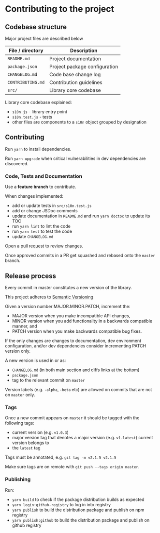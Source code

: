 # Contributing to the project

## Codebase structure

Major project files are described below

| File / directory  | Description                   |
| ----------------- | ----------------------------- |
| `README.md`       | Project documentation         |
| `package.json`    | Project package configuration |
| `CHANGELOG.md`    | Code base change log          |
| `CONTRIBUTING.md` | Contribution guidelines       |
| `src/`            | Library core codebase         |

Library core codebase explained:

- `s10n.js` - library entry point
- `s10n.test.js` - tests
- other files are components to a `s10n` object
  grouped by designation

## Contributing

Run `yarn` to install dependencies.

Run `yarn upgrade` when critical vulnerabilities
in dev dependencies are discovered.

### Code, Tests and Documentation

Use a **feature branch** to contribute.

When changes implemented:

- add or update tests in `src/s10n.test.js`
- add or change JSDoc comments
- update documentation in `README.md`
  and run `yarn doctoc` to update its TOC
- run `yarn lint` to lint the code
- run `yarn test` to test the code
- update `CHANGELOG.md`

Open a pull request to review changes.

Once approved commits in a PR get squashed and
rebased onto the `master` branch.

## Release process

Every commit in master constitutes a new version of the library.

This project adheres to
[Semantic Versioning](http://semver.org/spec/v2.0.0.html)

Given a version number MAJOR.MINOR.PATCH, increment the:

- MAJOR version when you make incompatible API changes,
- MINOR version when you add functionality in a backwards compatible manner, and
- PATCH version when you make backwards compatible bug fixes.

If the only changes are changes to documentation,
dev environment configuration, and/or dev dependencies
consider incrementing PATCH version only.

A new version is used in or as:

- `CHANGELOG.md` (in both main section and diffs links at the bottom)
- `package.json`
- tag to the relevant commit on `master`

Version labels (e.g. `-alpha`, `-beta` etc) are allowed
on commits that are not on `master` only.

### Tags

Once a new commit appears on `master` it should be tagged
with the following tags:

- current version (e.g. `v1.0.3`)
- major version tag that denotes a major version (e.g. `v1-latest`)
  current version belongs to
- the `latest` tag

Tags must be annotated, e.g. `git tag -m v2.1.5 v2.1.5`

Make sure tags are on remote with `git push --tags origin master`.

### Publishing

Run:

- `yarn build` to check if the package distribution builds as expected
- `yarn login:github-registry` to log in into registry
- `yarn publish` to build the distribution package
  and publish on npm registry
- `yarn publish:github` to build the distribution package
  and publish on github registry
